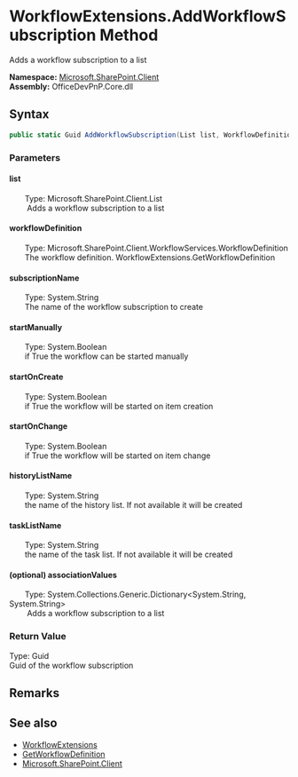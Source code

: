 # WorkflowExtensions.AddWorkflowSubscription Method  
 Adds a workflow subscription to a list   

**Namespace:** [Microsoft.SharePoint.Client](Microsoft.SharePoint.Client.md)  
**Assembly:** OfficeDevPnP.Core.dll  
## Syntax
```C#
public static Guid AddWorkflowSubscription(List list, WorkflowDefinition workflowDefinition, String subscriptionName, Boolean startManually, Boolean startOnCreate, Boolean startOnChange, String historyListName, String taskListName, Dictionary<String, String> associationValues)
```
### Parameters
#### list  
&emsp;&emsp;Type: Microsoft.SharePoint.Client.List  
&emsp;&emsp; Adds a workflow subscription to a list   

  

#### workflowDefinition  
&emsp;&emsp;Type: Microsoft.SharePoint.Client.WorkflowServices.WorkflowDefinition  
&emsp;&emsp;The workflow definition. WorkflowExtensions.GetWorkflowDefinition  

  

#### subscriptionName  
&emsp;&emsp;Type: System.String  
&emsp;&emsp;The name of the workflow subscription to create  

  

#### startManually  
&emsp;&emsp;Type: System.Boolean  
&emsp;&emsp;if True the workflow can be started manually  

  

#### startOnCreate  
&emsp;&emsp;Type: System.Boolean  
&emsp;&emsp;if True the workflow will be started on item creation  

  

#### startOnChange  
&emsp;&emsp;Type: System.Boolean  
&emsp;&emsp;if True the workflow will be started on item change  

  

#### historyListName  
&emsp;&emsp;Type: System.String  
&emsp;&emsp;the name of the history list. If not available it will be created  

  

#### taskListName  
&emsp;&emsp;Type: System.String  
&emsp;&emsp;the name of the task list. If not available it will be created  

  

#### (optional) associationValues  
&emsp;&emsp;Type: System.Collections.Generic.Dictionary&lt;System.String, System.String&gt;  
&emsp;&emsp; Adds a workflow subscription to a list   

  

### Return Value
Type: Guid  
Guid of the workflow subscription  


## Remarks
  
## See also
- [WorkflowExtensions](Microsoft.SharePoint.Client.WorkflowExtensions.md) 
- [GetWorkflowDefinition](Microsoft.SharePoint.Client.WorkflowExtensions.89d3977b.md)
- [Microsoft.SharePoint.Client](Microsoft.SharePoint.Client.md) 
